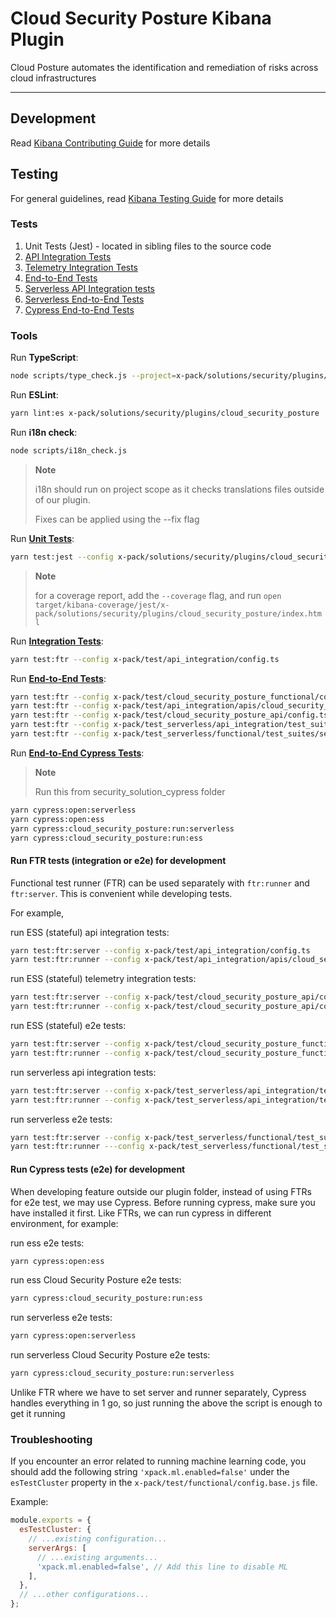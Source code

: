 # Cloud Security Posture Kibana Plugin

Cloud Posture automates the identification and remediation of risks across cloud infrastructures

---

## Development

Read [Kibana Contributing Guide](https://github.com/elastic/kibana/blob/main/CONTRIBUTING.md) for more details

## Testing

For general guidelines, read [Kibana Testing Guide](https://www.elastic.co/guide/en/kibana/current/development-tests.html) for more details

### Tests

1. Unit Tests (Jest) - located in sibling files to the source code
1. [API Integration Tests](../../../../test/api_integration/apis/cloud_security_posture/config.ts)
1. [Telemetry Integration Tests](../../../../test/cloud_security_posture_api/config.ts)
1. [End-to-End Tests](../../../../test/cloud_security_posture_functional/config.ts)
1. [Serverless API Integration tests](../../../../test_serverless/api_integration/test_suites/security/config.ts)
1. [Serverless End-to-End Tests](../../../../test_serverless/functional/test_suites/security/config.ts)
1. [Cypress End-to-End Tests](../../../../test/security_solution_cypress/cypress/e2e/cloud_security_posture)


### Tools

Run **TypeScript**:

```bash
node scripts/type_check.js --project=x-pack/solutions/security/plugins/cloud_security_posture/tsconfig.json
```

Run **ESLint**:

```bash
yarn lint:es x-pack/solutions/security/plugins/cloud_security_posture
```

Run **i18n check**:
```bash
node scripts/i18n_check.js
```

> **Note**
>
> i18n should run on project scope as it checks translations files outside of our plugin.
>
> Fixes can be applied using the --fix flag

Run [**Unit Tests**](https://www.elastic.co/guide/en/kibana/current/development-tests.html#_unit_testing):

```bash
yarn test:jest --config x-pack/solutions/security/plugins/cloud_security_posture/jest.config.js
```

> **Note**
>
> for a coverage report, add the `--coverage` flag, and run `open target/kibana-coverage/jest/x-pack/solutions/security/plugins/cloud_security_posture/index.html`

Run [**Integration Tests**](https://docs.elastic.dev/kibana-dev-docs/tutorials/testing-plugins#):

```bash
yarn test:ftr --config x-pack/test/api_integration/config.ts
```

Run [**End-to-End Tests**](https://www.elastic.co/guide/en/kibana/current/development-tests.html#_running_functional_tests):

```bash
yarn test:ftr --config x-pack/test/cloud_security_posture_functional/config.ts
yarn test:ftr --config x-pack/test/api_integration/apis/cloud_security_posture/config.ts
yarn test:ftr --config x-pack/test/cloud_security_posture_api/config.ts
yarn test:ftr --config x-pack/test_serverless/api_integration/test_suites/security/config.ts --include-tag=cloud_security_posture
yarn test:ftr --config x-pack/test_serverless/functional/test_suites/security/config.cloud_security_posture.ts
```

Run [**End-to-End Cypress Tests**](https://github.com/elastic/kibana/tree/main/x-pack/test/security_solution_cypress/cypress):
> **Note**
>
> Run this from security_solution_cypress folder
```bash
yarn cypress:open:serverless
yarn cypress:open:ess
yarn cypress:cloud_security_posture:run:serverless
yarn cypress:cloud_security_posture:run:ess
```

#### Run **FTR tests (integration or e2e) for development**

Functional test runner (FTR) can be used separately with `ftr:runner` and `ftr:server`. This is convenient while developing tests.

For example, 

run ESS (stateful) api integration tests:
```bash
yarn test:ftr:server --config x-pack/test/api_integration/config.ts
yarn test:ftr:runner --config x-pack/test/api_integration/apis/cloud_security_posture/config.ts
```

run ESS (stateful) telemetry integration tests:
```bash
yarn test:ftr:server --config x-pack/test/cloud_security_posture_api/config.ts
yarn test:ftr:runner --config x-pack/test/cloud_security_posture_api/config.ts
```

run ESS (stateful) e2e tests:
```bash
yarn test:ftr:server --config x-pack/test/cloud_security_posture_functional/config.ts
yarn test:ftr:runner --config x-pack/test/cloud_security_posture_functional/config.ts
```

run serverless api integration tests:
```bash
yarn test:ftr:server --config x-pack/test_serverless/api_integration/test_suites/security/config.ts
yarn test:ftr:runner --config x-pack/test_serverless/api_integration/test_suites/security/config.ts --include-tag=cloud_security_posture
```

run serverless e2e tests:
```bash
yarn test:ftr:server --config x-pack/test_serverless/functional/test_suites/security/config.cloud_security_posture.ts
yarn test:ftr:runner ---config x-pack/test_serverless/functional/test_suites/security/config.cloud_security_posture.ts
```

#### Run **Cypress tests (e2e) for development**
When developing feature outside our plugin folder, instead of using FTRs for e2e test, we may use Cypress. Before running cypress, make sure you have installed it first. Like FTRs, we can run cypress in different environment, for example:

run ess e2e tests:
```bash
yarn cypress:open:ess
```

run ess Cloud Security Posture e2e tests:
```bash
yarn cypress:cloud_security_posture:run:ess
```

run serverless e2e tests:
```bash
yarn cypress:open:serverless
```

run serverless Cloud Security Posture e2e tests:
```bash
yarn cypress:cloud_security_posture:run:serverless
```

Unlike FTR where we have to set server and runner separately, Cypress handles everything in 1 go, so just running the above the script is enough to get it running

### Troubleshooting

If you encounter an error related to running machine learning code, you should add the following string `'xpack.ml.enabled=false'` under the `esTestCluster` property in the `x-pack/test/functional/config.base.js` file.

Example:
```javascript
module.exports = {
  esTestCluster: {
    // ...existing configuration...
    serverArgs: [
      // ...existing arguments...
      'xpack.ml.enabled=false', // Add this line to disable ML
    ],
  },
  // ...other configurations...
};